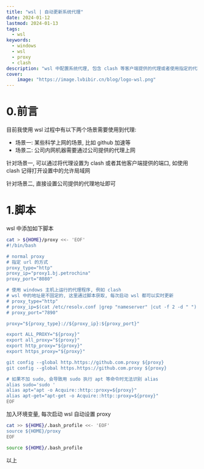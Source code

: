 ```yaml
---
title: "wsl | 自动更新系统代理"
date: 2024-01-12
lastmod: 2024-01-13
tags:
  - wsl
keywords:
  - windows
  - wsl
  - proxy
  - clash
description: "wsl 中配置系统代理, 包含 clash 等客户端提供的代理或者使用指定的代理地址"
cover:
    image: "https://image.lvbibir.cn/blog/logo-wsl.png"
---
```


# 0.前言

目前我使用 wsl 过程中有以下两个场景需要使用到代理:

- 场景一: 某些科学上网的场景, 比如 github 加速等
- 场景二: 公司内网机器需要通过公司提供的代理上网

针对场景一, 可以通过将代理设置为 clash 或者其他客户端提供的端口, 如使用 clash 记得打开设置中的允许局域网

针对场景二, 直接设置公司提供的代理地址即可

# 1.脚本

wsl 中添加如下脚本

```bash
cat > ${HOME}/proxy <<- 'EOF'
#!/bin/bash

# normal proxy
# 指定 url 的方式
proxy_type="http"
proxy_ip="proxy1.bj.petrochina"
proxy_port="8080"

# 使用 windows 主机上运行的代理程序, 例如 clash
# wsl 中的地址是不固定的, 这里通过脚本获取, 每次启动 wsl 都可以实时更新
# proxy_type="http"
# proxy_ip=$(cat /etc/resolv.conf |grep "nameserver" |cut -f 2 -d " ")
# proxy_port="7890"

proxy="${proxy_type}://${proxy_ip}:${proxy_port}"

export ALL_PROXY="${proxy}"
export all_proxy="${proxy}"
export http_proxy="${proxy}"
export https_proxy="${proxy}"

git config --global http.https://github.com.proxy ${proxy}
git config --global https.https://github.com.proxy ${proxy}

# 如果不加 sudo, 会导致用 sudo 执行 apt 等命令时无法识别 alias
alias sudo='sudo '
alias apt="apt -o Acquire::http::proxy=${proxy}"
alias apt-get="apt-get -o Acquire::http::proxy=${proxy}"
EOF
```

加入环境变量, 每次启动 wsl 自动设置 proxy

```bash
cat >> ${HOME}/.bash_profile <<- 'EOF'
source ${HOME}/proxy
EOF

source ${HOME}/.bash_profile
```

以上
